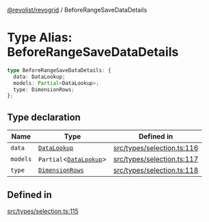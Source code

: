 [@revolist/revogrid](README.md) / BeforeRangeSaveDataDetails

# Type Alias: BeforeRangeSaveDataDetails

```ts
type BeforeRangeSaveDataDetails: {
  data: DataLookup;
  models: Partial<DataLookup>;
  type: DimensionRows;
};
```

## Type declaration

| Name | Type | Defined in |
| ------ | ------ | ------ |
| `data` | [`DataLookup`](TypeAlias.DataLookup.md) | [src/types/selection.ts:116](https://github.com/revolist/revogrid/blob/2a9402fdf050fa45d175b041168181a63cd72777/src/types/selection.ts#L116) |
| `models` | `Partial`\<[`DataLookup`](TypeAlias.DataLookup.md)\> | [src/types/selection.ts:117](https://github.com/revolist/revogrid/blob/2a9402fdf050fa45d175b041168181a63cd72777/src/types/selection.ts#L117) |
| `type` | [`DimensionRows`](TypeAlias.DimensionRows.md) | [src/types/selection.ts:118](https://github.com/revolist/revogrid/blob/2a9402fdf050fa45d175b041168181a63cd72777/src/types/selection.ts#L118) |

## Defined in

[src/types/selection.ts:115](https://github.com/revolist/revogrid/blob/2a9402fdf050fa45d175b041168181a63cd72777/src/types/selection.ts#L115)
